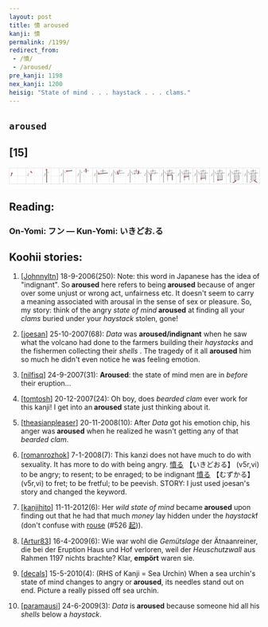 ```yaml
---
layout: post
title: 憤 aroused
kanji: 憤
permalink: /1199/
redirect_from:
 - /憤/
 - /aroused/
pre_kanji: 1198
nex_kanji: 1200
heisig: "State of mind . . . haystack . . . clams."
---
```


## `aroused`

## [15]

<div class="stroke"><img src="../images/E686A4.png" /></div>

## Reading:

### On-Yomi: フン &mdash; Kun-Yomi: いきどお.る

## Koohii stories:

1) [<a href="http://kanji.koohii.com/profile/Johnnyltn">Johnnyltn</a>] 18-9-2006(250): Note: this word in Japanese has the idea of &quot;indignant&quot;. So<strong> aroused</strong> here refers to being<strong> aroused</strong> because of anger over some unjust or wrong act, unfairness etc. It doesn&#039;t seem to carry a meaning associated with arousal in the sense of sex or pleasure. So, my story: think of the angry <em>state of mind</em><strong> aroused</strong> at finding all your <em>clams</em> buried under your <em>haystack</em> stolen, gone! 

2) [<a href="http://kanji.koohii.com/profile/joesan">joesan</a>] 25-10-2007(68): <em>Data</em> was <strong>aroused/indignant</strong> when he saw what the volcano had done to the farmers building their <em>haystacks</em> and the fishermen collecting their <em>shells</em> . The tragedy of it all <strong>aroused</strong> him so much he didn&#039;t even notice he was feeling emotion. 

3) [<a href="http://kanji.koohii.com/profile/nilfisq">nilfisq</a>] 24-9-2007(31): <strong>Aroused</strong>: the state of mind men are in <em>before</em> their eruption... 

4) [<a href="http://kanji.koohii.com/profile/tomtosh">tomtosh</a>] 20-12-2007(24): Oh boy, does <em>bearded clam</em> ever work for this kanji! I get into an<strong> aroused</strong> state just thinking about it. 

5) [<a href="http://kanji.koohii.com/profile/theasianpleaser">theasianpleaser</a>] 20-11-2008(10): After <em>Data</em> got his emotion chip, his anger was<strong> aroused</strong> when he realized he wasn&#039;t getting any of that <em>bearded clam</em>. 

6) [<a href="http://kanji.koohii.com/profile/romanrozhok">romanrozhok</a>] 7-1-2008(7): This kanzi does not have much to do with sexuality. It has more to do with being angry.   <a href="http://jisho.org/kanji/details/憤る">憤る</a>   【いきどおる】 (v5r,vi) to be angry; to resent; to be enraged; to be indignant   <a href="http://jisho.org/kanji/details/憤る">憤る</a>   【むずかる】 (v5r,vi) to fret; to be fretful; to be peevish. STORY: I just used joesan&#039;s story and changed the keyword. 

7) [<a href="http://kanji.koohii.com/profile/kanjihito">kanjihito</a>] 11-11-2012(6): Her <em>wild state of mind</em> became<strong> aroused</strong> upon finding out that he had that much <em>money</em> lay hidden under the <em>haystack</em>f (don&#039;t confuse with <a href="../526">rouse</a> <span class="index">(#526 <a href="http://jisho.org/kanji/details/起">起</a>)</span>). 

8) [<a href="http://kanji.koohii.com/profile/Artur83">Artur83</a>] 16-4-2009(6): Wie war wohl die <em>Gemütslage</em> der Ätnaanreiner, die bei der Eruption Haus und Hof verloren, weil der <em>Heuschutzwall</em> aus Rahmen 1197 nichts brachte? Klar, <strong>empört</strong> waren sie. 

9) [<a href="http://kanji.koohii.com/profile/decals">decals</a>] 15-5-2010(4): (RHS of Kanji = Sea Urchin) When a sea urchin&#039;s state of mind changes to angry or<strong> aroused</strong>, its needles stand out on end. Picture a really pissed off sea urchin. 

10) [<a href="http://kanji.koohii.com/profile/paramausi">paramausi</a>] 24-6-2009(3): <em>Data</em> is<strong> aroused</strong> because someone hid all his <em>shells</em> below a <em>haystack</em>. 
